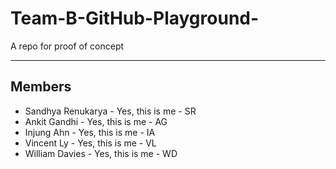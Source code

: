 # Team-B-GitHub-Playground-

A repo for proof of concept

---

## Members

- Sandhya Renukarya - Yes, this is me - SR
- Ankit Gandhi - Yes, this is me - AG
- Injung Ahn - Yes, this is me - IA
- Vincent Ly - Yes, this is me - VL
- William Davies - Yes, this is me - WD
